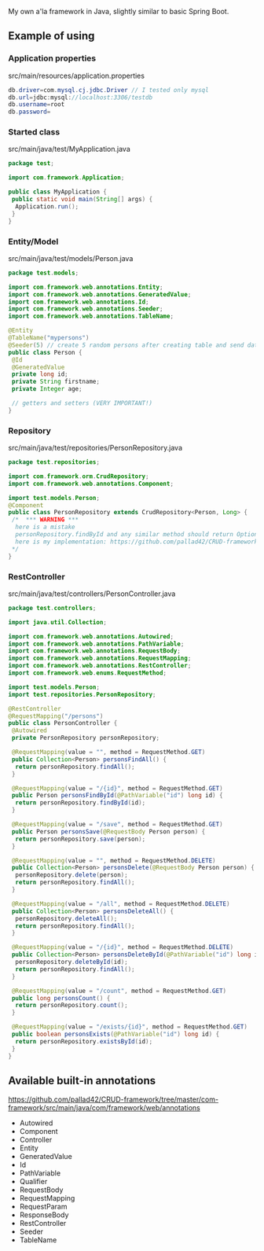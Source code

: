 My own a'la framework in Java, slightly similar to basic Spring Boot.

## Example of using
### Application properties
src/main/resources/application.properties
```java
db.driver=com.mysql.cj.jdbc.Driver // I tested only mysql
db.url=jdbc:mysql://localhost:3306/testdb
db.username=root
db.password=
```

### Started class
src/main/java/test/MyApplication.java
```java
package test;

import com.framework.Application;

public class MyApplication {
 public static void main(String[] args) {
  Application.run();	
 }	
}
```

### Entity/Model
src/main/java/test/models/Person.java
```java
package test.models;

import com.framework.web.annotations.Entity;
import com.framework.web.annotations.GeneratedValue;
import com.framework.web.annotations.Id;
import com.framework.web.annotations.Seeder;
import com.framework.web.annotations.TableName;

@Entity
@TableName("mypersons")
@Seeder(5) // create 5 random persons after creating table and send data to database
public class Person {
 @Id
 @GeneratedValue
 private long id;
 private String firstname;
 private Integer age;

 // getters and setters (VERY IMPORTANT!)
}
```

### Repository
src/main/java/test/repositories/PersonRepository.java
```java
package test.repositories;

import com.framework.orm.CrudRepository;
import com.framework.web.annotations.Component;

import test.models.Person;
@Component
public class PersonRepository extends CrudRepository<Person, Long> {
 /*  *** WARNING ***
  here is a mistake
  personRepository.findById and any similar method should return Optional<T> ;/
  here is my implementation: https://github.com/pallad42/CRUD-framework/blob/master/com-framework/src/main/java/com/framework/orm/CrudRepository.java
 */
}
```

### RestController
src/main/java/test/controllers/PersonController.java
```java
package test.controllers;

import java.util.Collection;

import com.framework.web.annotations.Autowired;
import com.framework.web.annotations.PathVariable;
import com.framework.web.annotations.RequestBody;
import com.framework.web.annotations.RequestMapping;
import com.framework.web.annotations.RestController;
import com.framework.web.enums.RequestMethod;

import test.models.Person;
import test.repositories.PersonRepository;

@RestController
@RequestMapping("/persons")
public class PersonController {
 @Autowired
 private PersonRepository personRepository;

 @RequestMapping(value = "", method = RequestMethod.GET)
 public Collection<Person> personsFindAll() {
  return personRepository.findAll();
 }

 @RequestMapping(value = "/{id}", method = RequestMethod.GET)
 public Person personsFindById(@PathVariable("id") long id) {
  return personRepository.findById(id);
 }

 @RequestMapping(value = "/save", method = RequestMethod.GET)
 public Person personsSave(@RequestBody Person person) {
  return personRepository.save(person);
 }

 @RequestMapping(value = "", method = RequestMethod.DELETE)
 public Collection<Person> personsDelete(@RequestBody Person person) {
  personRepository.delete(person);
  return personRepository.findAll();
 }

 @RequestMapping(value = "/all", method = RequestMethod.DELETE)
 public Collection<Person> personsDeleteAll() {
  personRepository.deleteAll();
  return personRepository.findAll();
 }

 @RequestMapping(value = "/{id}", method = RequestMethod.DELETE)
 public Collection<Person> personsDeleteById(@PathVariable("id") long id) {
  personRepository.deleteById(id);
  return personRepository.findAll();
 }

 @RequestMapping(value = "/count", method = RequestMethod.GET)
 public long personsCount() {
  return personRepository.count();
 }

 @RequestMapping(value = "/exists/{id}", method = RequestMethod.GET)
 public boolean personsExists(@PathVariable("id") long id) {
  return personRepository.existsById(id);
 }
}
```

## Available built-in annotations
https://github.com/pallad42/CRUD-framework/tree/master/com-framework/src/main/java/com/framework/web/annotations
- Autowired
- Component
- Controller
- Entity
- GeneratedValue
- Id
- PathVariable
- Qualifier
- RequestBody
- RequestMapping
- RequestParam
- ResponseBody
- RestController
- Seeder
- TableName
